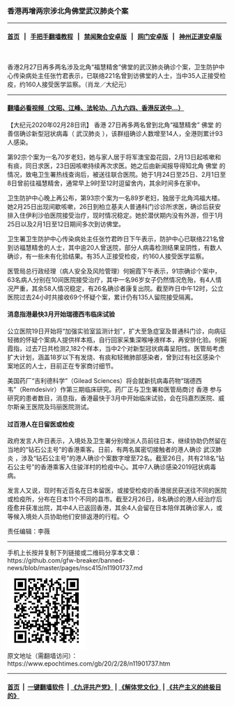### 香港再增两宗涉北角佛堂武汉肺炎个案
------------------------

#### [首页](https://github.com/gfw-breaker/banned-news/blob/master/README.md) &nbsp;&nbsp;|&nbsp;&nbsp; [手把手翻墙教程](https://github.com/gfw-breaker/guides/wiki) &nbsp;&nbsp;|&nbsp;&nbsp; [禁闻聚合安卓版](https://github.com/gfw-breaker/bn-android) &nbsp;&nbsp;|&nbsp;&nbsp; [网门安卓版](https://github.com/oGate2/oGate) &nbsp;&nbsp;|&nbsp;&nbsp; [神州正道安卓版](https://github.com/SzzdOgate/update) 



<div><img alt="" class="aligncenter wp-post-image" src="https://i.epochtimes.com/assets/uploads/2020/02/2002272021371538-600x391.jpg"/>
<div class="red16 caption">
 <p>
  香港2月27日再多两名涉及北角“福慧精舍”佛堂的武汉肺炎确诊个案，卫生防护中心传染病处主任张竹君表示，已联络221名曾到访佛堂的人士，当中35人正接受检疫，约160人接受医学监察。（肖龙／大纪元）
 </p>
</div>
</div><hr/>

#### [翻墙必看视频（文昭、江峰、法轮功、八九六四、香港反送中...）](https://github.com/gfw-breaker/banned-news/blob/master/pages/link3.md)

<div><p>
 【大纪元2020年02月28日讯】
 <ok href="https://www.epochtimes.com/gb/tag/%E9%A6%99%E6%B8%AF.html">
  香港
 </ok>
 27日再多两名曾到北角“福慧精舍”
 <ok href="https://www.epochtimes.com/gb/tag/%E4%BD%9B%E5%A0%82.html">
  佛堂
 </ok>
 的善信确诊新型冠状病毒（
 <ok href="https://www.epochtimes.com/gb/tag/%E6%AD%A6%E6%B1%89%E8%82%BA%E7%82%8E.html">
  武汉肺炎
 </ok>
 ），该群组确诊人数增至14人，全港则累计93人感染。
</p>
<p>
 第92宗个案为一名70岁老妇，她与家人居于将军澳宝盈花园，2月13日起咳嗽和有痰，同日求医，23日因咳嗽持续再次求医。她之后由新闻报导得知北角
 <ok href="https://www.epochtimes.com/gb/tag/%E4%BD%9B%E5%A0%82.html">
  佛堂
 </ok>
 的情况，致电卫生署热线查询后，被送往联合医院。她于1月24日至25日、2月1日至8日曾前往福慧精舍，通常早上9时至12时逗留舍内，其余时间多在家中。
</p>
<p>
 卫生防护中心晚上再公布，第93宗个案为一名89岁老妇，独居于北角鸿福大楼。她2月25日出现间歇咳嗽，26日到柏立基夫人普通科门诊诊所求医，确诊后获安排入住伊利沙伯医院接受治疗，现时情况稳定。她於潜伏期内没有外游，但于1月25日以及2月1日至12日期间多次到访佛堂。
</p>
<p>
 卫生署卫生防护中心传染病处主任张竹君昨日下午表示，防护中心已联络221名曾到访福慧精舍的人士，其中逾20人曾送院，部分人病毒检测结果呈阴性，有数人确诊，有一些未有化验结果。有35人正接受检疫，约160人接受医学监察。
</p>
<p>
 医管局总行政经理（病人安全及风险管理）何婉霞下午表示，91宗确诊个案中，63名病人分别在10间医院接受治疗，其中一名96岁女子仍然情况危殆，有4人情况严重，其余58人情况稳定，有26名确诊者康复出院。截至昨日中午12时，公立医院过去24小时共接收69个怀疑个案，累计仍有135人留院接受隔离。
</p>
<h4>
 消息指港最快3月开始瑞德西韦临床试验
</h4>
<p>
 公立医院19日开始将“加强实验室监测计划”，扩大至急症室及普通科门诊，向病征轻微的怀疑个案病人提供样本瓶，自行回家采集深喉唾液样本，再安排化验。何婉霞指，过去7日共检测2,182个样本，当中2个对新型冠状病毒呈阳性。医管局考虑扩大计划，涵盖18岁以下有发烧、有痰和轻微肺部感染者，曾到过有社区感染个案地区的人士，目前正在专家商讨细节。
</p>
<p>
 美国药厂“吉利德科学”（Gilead Sciences）将会就新抗病毒药物“瑞德西韦”（Remdesivir）作第三期临床研究。药厂正与卫生署和医管局商讨
 <ok href="https://www.epochtimes.com/gb/tag/%E9%A6%99%E6%B8%AF.html">
  香港
 </ok>
 参与研究的患者数目，消息指，香港最快于3月中开始临床试验，会在玛嘉烈医院、威尔斯亲王医院及玛丽医院测试。
</p>
<h4>
 过百港人在日留医或检疫
</h4>
<p>
 政府发言人昨日表示，入境处及卫生署分别增派人员前往日本，继续协助仍然留在当地的“钻石公主号”的香港乘客。日前，有两名属密切接触者的港人确诊
 <ok href="https://www.epochtimes.com/gb/tag/%E6%AD%A6%E6%B1%89%E8%82%BA%E7%82%8E.html">
  武汉肺炎
 </ok>
 ，涉及“钻石公主号”的港人确诊个案数字增至72名。截至26日，共有218名“钻石公主号”的香港乘客入住骏洋村的检疫中心。其中7人确诊感染2019冠状病毒病。
</p>
<p>
 发言人又说，现时有近百名在日本留医，或接受检疫的香港居民获送往不同的医院或检疫所，分布在日本11个不同的县市。截至2月26日，8名确诊的港人经治疗后痊愈并获准出院，其中4人已返回香港，其余4人会留在日本陪伴其确诊家人，或等候入境处人员协助他们安排返港的行程。◇
</p>
<p>
 责任编辑：李薇
</p>
</div>
<hr/>
手机上长按并复制下列链接或二维码分享本文章：<br/>
https://github.com/gfw-breaker/banned-news/blob/master/pages/nsc415/n11901737.md <br/>
<a href='https://github.com/gfw-breaker/banned-news/blob/master/pages/nsc415/n11901737.md'><img src='https://github.com/gfw-breaker/banned-news/blob/master/pages/nsc415/n11901737.md.png'/></a> <br/>
原文地址（需翻墙访问）：https://www.epochtimes.com/gb/20/2/28/n11901737.htm


------------------------
#### [首页](https://github.com/gfw-breaker/banned-news/blob/master/README.md) &nbsp;|&nbsp; [一键翻墙软件](https://github.com/gfw-breaker/nogfw/blob/master/README.md) &nbsp;| [《九评共产党》](https://github.com/gfw-breaker/9ping.md/blob/master/README.md#九评之一评共产党是什么) | [《解体党文化》](https://github.com/gfw-breaker/jtdwh.md/blob/master/README.md) | [《共产主义的终极目的》](https://github.com/gfw-breaker/gczydzjmd.md/blob/master/README.md)


<img src='http://gfw-breaker.win/banned-news/pages/nsc415/n11901737.md' width='0px' height='0px'/>